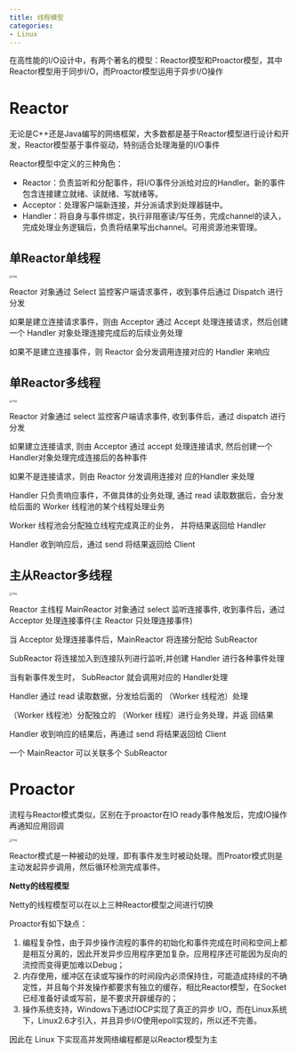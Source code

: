 ```yaml
---
title: 线程模型
categories: 
- Linux
---
```


在高性能的I/O设计中，有两个著名的模型：Reactor模型和Proactor模型，其中Reactor模型用于同步I/O，而Proactor模型运用于异步I/O操作

# Reactor

无论是C++还是Java编写的网络框架，大多数都是基于Reactor模型进行设计和开发，Reactor模型基于事件驱动，特别适合处理海量的I/O事件

Reactor模型中定义的三种角色：

- Reactor：负责监听和分配事件，将I/O事件分派给对应的Handler。新的事件包含连接建立就绪、读就绪、写就绪等。
- Acceptor：处理客户端新连接，并分派请求到处理器链中。
- Handler：将自身与事件绑定，执行非阻塞读/写任务，完成channel的读入，完成处理业务逻辑后，负责将结果写出channel。可用资源池来管理。

## 单Reactor单线程

<img src="https://xiaoflyfish.oss-cn-beijing.aliyuncs.com/image/20201216220529.png" alt="img" style="zoom:33%;" />

Reactor 对象通过 Select 监控客户端请求事件，收到事件后通过 Dispatch 进行分发

如果是建立连接请求事件，则由 Acceptor 通过 Accept 处理连接请求，然后创建一个 Handler 对象处理连接完成后的后续业务处理

如果不是建立连接事件，则 Reactor 会分发调用连接对应的 Handler 来响应

## 单Reactor多线程

<img src="https://xiaoflyfish.oss-cn-beijing.aliyuncs.com/image/20201216220748.png" alt="img" style="zoom:33%;" />

Reactor 对象通过 select 监控客户端请求事件, 收到事件后，通过 dispatch 进行分发

如果建立连接请求, 则由 Acceptor 通过 accept 处理连接请求, 然后创建一个Handler对象处理完成连接后的各种事件

如果不是连接请求，则由 Reactor 分发调用连接对 应的Handler 来处理

Handler 只负责响应事件，不做具体的业务处理, 通过 read 读取数据后，会分发给后面的 Worker 线程池的某个线程处理业务

Worker 线程池会分配独立线程完成真正的业务， 并将结果返回给 Handler

Handler 收到响应后，通过 send 将结果返回给 Client

## 主从Reactor多线程

<img src="https://xiaoflyfish.oss-cn-beijing.aliyuncs.com/image/20201217114744.png" alt="img" style="zoom:33%;" />

Reactor 主线程 MainReactor 对象通过 select 监听连接事件, 收到事件后，通过 Acceptor 处理连接事件(主 Reactor 只处理连接事件)

当 Acceptor 处理连接事件后，MainReactor 将连接分配给 SubReactor

SubReactor 将连接加入到连接队列进行监听,并创建 Handler 进行各种事件处理

当有新事件发生时， SubReactor 就会调用对应的 Handler处理

Handler 通过 read 读取数据，分发给后面的 （Worker 线程池）处理

（Worker 线程池）分配独立的 （Worker 线程）进行业务处理，并返 回结果

Handler 收到响应的结果后，再通过 send 将结果返回给 Client

一个 MainReactor 可以关联多个 SubReactor

# Proactor

流程与Reactor模式类似，区别在于proactor在IO ready事件触发后，完成IO操作再通知应用回调

<img src="https://xiaoflyfish.oss-cn-beijing.aliyuncs.com/image/20201217130706.png" alt="img" style="zoom:33%;" />

Reactor模式是一种被动的处理，即有事件发生时被动处理。而Proator模式则是主动发起异步调用，然后循环检测完成事件。

**Netty的线程模型**

Netty的线程模型可以在以上三种Reactor模型之间进行切换

Proactor有如下缺点：

1. 编程复杂性，由于异步操作流程的事件的初始化和事件完成在时间和空间上都是相互分离的，因此开发异步应用程序更加复杂。应用程序还可能因为反向的流控而变得更加难以Debug；
2. 内存使用，缓冲区在读或写操作的时间段内必须保持住，可能造成持续的不确定性，并且每个并发操作都要求有独立的缓存，相比Reactor模型，在Socket已经准备好读或写前，是不要求开辟缓存的；
3. 操作系统支持，Windows下通过IOCP实现了真正的异步 I/O，而在Linux系统下，Linux2.6才引入，并且异步I/O使用epoll实现的，所以还不完善。

因此在 Linux 下实现高并发网络编程都是以Reactor模型为主